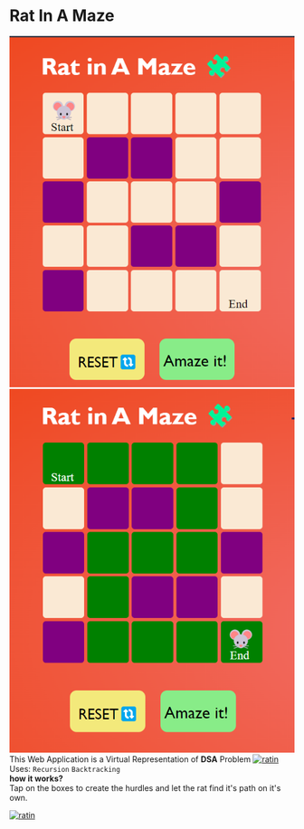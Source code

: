 # Rat In A Maze
![demo](rat1.png)
![demo](rat2.png)
This Web Application is a Virtual Representation of **DSA** Problem 
[![ratin](https://img.shields.io/badge/Rat_In_A_Maze-1DA1F2?style=for-the-badge&logo=leetcode&logoColor=white)](https://leetcode.com/discuss/interview-question/2073103/rat-in-a-maze-problem)
<br>
Uses: `Recursion` `Backtracking`
<br>
****how it works?****
<br>
Tap on the boxes to create the hurdles and let the rat find it's path on it's own.

[![ratin](https://img.shields.io/badge/Try_Now-6FEC28?style=for-the-badge&logoColor=white)](https://suraj-xd.github.io/RatinMaze.github.io/)
